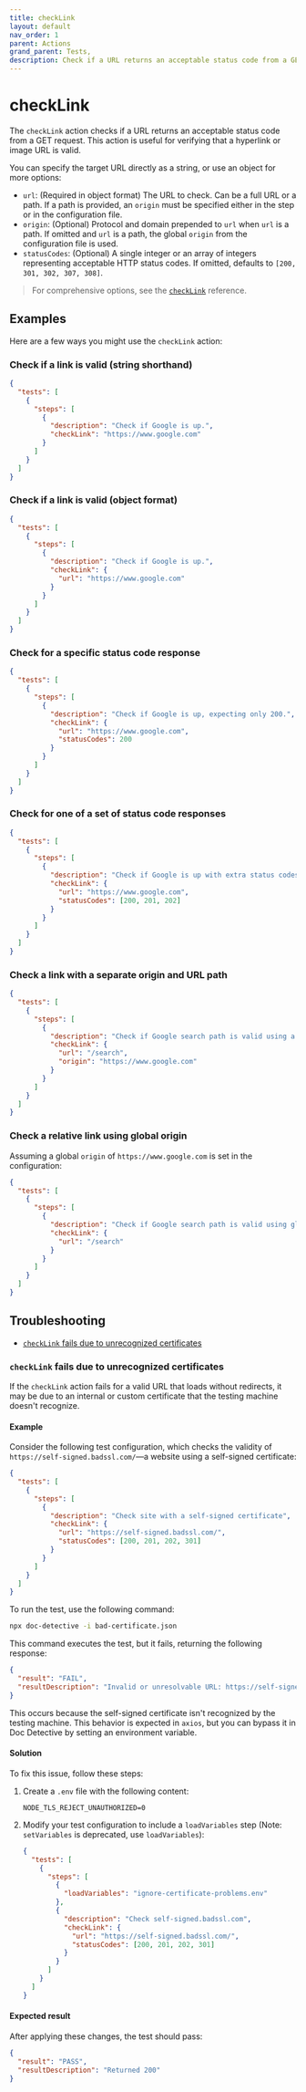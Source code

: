 ```yaml
---
title: checkLink
layout: default
nav_order: 1
parent: Actions
grand_parent: Tests,
description: Check if a URL returns an acceptable status code from a GET request.
---
```


# checkLink

The `checkLink` action checks if a URL returns an acceptable status code from a GET request. This action is useful for verifying that a hyperlink or image URL is valid.

You can specify the target URL directly as a string, or use an object for more options:

- `url`: (Required in object format) The URL to check. Can be a full URL or a path. If a path is provided, an `origin` must be specified either in the step or in the configuration file.
- `origin`: (Optional) Protocol and domain prepended to `url` when `url` is a path. If omitted and `url` is a path, the global `origin` from the configuration file is used.
- `statusCodes`: (Optional) A single integer or an array of integers representing acceptable HTTP status codes. If omitted, defaults to `[200, 301, 302, 307, 308]`.

> For comprehensive options, see the [`checkLink`](/docs/references/schemas/checklink) reference.

## Examples

Here are a few ways you might use the `checkLink` action:

### Check if a link is valid (string shorthand)

```json
{
  "tests": [
    {
      "steps": [
        {
          "description": "Check if Google is up.",
          "checkLink": "https://www.google.com"
        }
      ]
    }
  ]
}
```

### Check if a link is valid (object format)

```json
{
  "tests": [
    {
      "steps": [
        {
          "description": "Check if Google is up.",
          "checkLink": {
            "url": "https://www.google.com"
          }
        }
      ]
    }
  ]
}
```

### Check for a specific status code response

```json
{
  "tests": [
    {
      "steps": [
        {
          "description": "Check if Google is up, expecting only 200.",
          "checkLink": {
            "url": "https://www.google.com",
            "statusCodes": 200
          }
        }
      ]
    }
  ]
}
```

### Check for one of a set of status code responses

```json
{
  "tests": [
    {
      "steps": [
        {
          "description": "Check if Google is up with extra status codes.",
          "checkLink": {
            "url": "https://www.google.com",
            "statusCodes": [200, 201, 202]
          }
        }
      ]
    }
  ]
}
```

### Check a link with a separate origin and URL path

```json
{
  "tests": [
    {
      "steps": [
        {
          "description": "Check if Google search path is valid using a specific origin.",
          "checkLink": {
            "url": "/search",
            "origin": "https://www.google.com"
          }
        }
      ]
    }
  ]
}
```

### Check a relative link using global origin

Assuming a global `origin` of `https://www.google.com` is set in the configuration:

```json
{
  "tests": [
    {
      "steps": [
        {
          "description": "Check if Google search path is valid using global origin.",
          "checkLink": {
            "url": "/search"
          }
        }
      ]
    }
  ]
}
```

## Troubleshooting

- [`checkLink` fails due to unrecognized certificates](#checklink-fails-due-to-unrecognized-certificates)

### `checkLink` fails due to unrecognized certificates

If the `checkLink` action fails for a valid URL that loads without redirects, it may be due to an internal or custom certificate that the testing machine doesn't recognize.

#### Example

Consider the following test configuration, which checks the validity of `https://self-signed.badssl.com/`—a website using a self-signed certificate:

```json title="bad-certificate.json"
{
  "tests": [
    {
      "steps": [
        {
          "description": "Check site with a self-signed certificate",
          "checkLink": {
            "url": "https://self-signed.badssl.com/",
            "statusCodes": [200, 201, 202, 301]
          }
        }
      ]
    }
  ]
}
```

To run the test, use the following command:

```bash
npx doc-detective -i bad-certificate.json
```

This command executes the test, but it fails, returning the following response:

```json
{
  "result": "FAIL",
  "resultDescription": "Invalid or unresolvable URL: https://self-signed.badssl.com/"
}
```

This occurs because the self-signed certificate isn't recognized by the testing machine. This behavior is expected in `axios`, but you can bypass it in Doc Detective by setting an environment variable.

#### Solution

To fix this issue, follow these steps:

1. Create a `.env` file with the following content:

   ```text title="ignore-certificate-problems.env"
   NODE_TLS_REJECT_UNAUTHORIZED=0
   ```

2. Modify your test configuration to include a `loadVariables` step (Note: `setVariables` is deprecated, use `loadVariables`):

   ```json title="bad-certificate.json" {5-8}
   {
     "tests": [
       {
         "steps": [
           {
             "loadVariables": "ignore-certificate-problems.env"
           },
           {
             "description": "Check self-signed.badssl.com",
             "checkLink": {
               "url": "https://self-signed.badssl.com/",
               "statusCodes": [200, 201, 202, 301]
             }
           }
         ]
       }
     ]
   }
   ```

#### Expected result

After applying these changes, the test should pass:

```json
{
  "result": "PASS",
  "resultDescription": "Returned 200"
}
```
